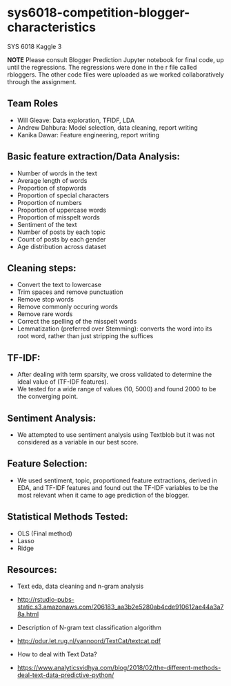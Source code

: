 # sys6018-competition-blogger-characteristics
SYS 6018 Kaggle 3

**NOTE** Please consult Blogger Prediction Jupyter notebook for final code, up until the regressions.  The regressions were done in the r file called rbloggers.  The other code files were uploaded as we worked collaboratively through the assignment.

## Team Roles

* Will Gleave: Data exploration, TFIDF, LDA
* Andrew Dahbura: Model selection, data cleaning, report writing
* Kanika Dawar: Feature engineering, report writing


## Basic feature extraction/Data Analysis:
* Number of words in the text
* Average length of words
* Proportion of stopwords
* Proportion of special characters
* Proportion of numbers
* Proportion of uppercase words
* Proportion of misspelt words
* Sentiment of the text
* Number of posts by each topic
* Count of posts by each gender
* Age distribution across dataset

## Cleaning steps:
* Convert the text to lowercase
* Trim spaces and remove punctuation
* Remove stop words
* Remove commonly occuring words
* Remove rare words
* Correct the spelling of the misspelt words
* Lemmatization (preferred over Stemming): converts the word into its root word, rather than just stripping the suffices

## TF-IDF:
* After dealing with term sparsity, we cross validated to determine the ideal value of (TF-IDF features).
* We tested for a wide range of values (10, 5000) and found 2000 to be the converging point.

## Sentiment Analysis:
* We attempted to use sentiment analysis using Textblob but it was not considered as a variable in our best score.

## Feature Selection:
* We used sentiment, topic, proportioned feature extractions, derived in EDA, and TF-IDF features and found out the TF-IDF variables to be the most relevant when it came to age prediction of the blogger.

## Statistical Methods Tested:
* OLS (Final method)
* Lasso
* Ridge

## Resources:
* Text eda, data cleaning and n-gram analysis
* http://rstudio-pubs-static.s3.amazonaws.com/206183_aa3b2e5280ab4cde910612ae44a3a78a.html

* Description of N-gram text classification algorithm
* http://odur.let.rug.nl/vannoord/TextCat/textcat.pdf

* How to deal with Text Data?
* https://www.analyticsvidhya.com/blog/2018/02/the-different-methods-deal-text-data-predictive-python/
